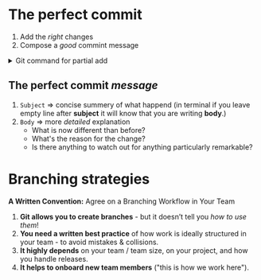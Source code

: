 # The perfect commit

1. Add the *right* changes
2. Compose a *good* commint message

<details>

<summary>Git command for partial add</summary>

```bash
git add -p <file name>
```

</details>

## The perfect commit *message*

1. `Subject` => concise summery of what happend (in terminal if you leave empty line after **subject** it will know that you are writing **body**.)
2. `Body` => more *detailed* explanation
    - What is now different than before?
    - What's the reason for the change?
    - Is there anything to watch out for anything particularly remarkable?

# Branching strategies

**A Written Convention:** Agree on a Branching Workflow in Your Team

1. **Git allows you to create branches** - but it doesn’t tell you *how to use them*!
2. **You need a written best practice** of how work is ideally structured in your team - to avoid mistakes & collisions.
3. **It highly depends** on your team / team size, on your project, and how you handle releases.
4. **It helps to onboard new team members** ("this is how we work here").
